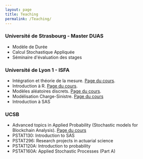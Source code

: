 ```yaml
---
layout: page
title: Teaching
permalink: /Teaching/
---
```

### Université de Strasbourg - Master DUAS

* Modèle de Durée
* Calcul Stochastique Appliquée
* Séminaire d'évaluation des stages


### Université de Lyon 1 - ISFA

* Intégration et théorie de la mesure. [Page du cours](http://pierre-olivier.goffard.me/integration/).
* Introduction à R. [Page du cours](http://pierre-olivier.goffard.me/IntroR/).
* Modèles aléatoires discrets. [Page du cours](http://pierre-olivier.goffard.me/mad/).
* Modélisation Charge-Sinistre. [Page du cours](http://pierre-olivier.goffard.me/MCS/)
* Introduction à SAS

### UCSB

* Advanced topics in Applied Probability (Stochastic models for Blockchain Analysis). [Page du cours](http://pierre-olivier.goffard.me/BLOCKASTICS/)
* PSTAT130: Introduction to SAS
* PSTAT296: Research projects in actuarial science
* PSTAT120A: Introduction to probability
* PSTAT160A: Applied Stochastic Processes (Part A)


<!-- ## Introduction à la théorie de la ruine
![RiskProcess](/Teaching/RiskReserveProcess.png "Risk Reserve process")
### Intervention de 6H Cours Magistral/TD

* [Lectures notes](/Teaching/SupportMiniCoursRuinTheory.pdf)
* [Slides](/Teaching/BeamerMiniCoursRuinTheory.pdf)
* [Exercise](/Teaching/ProblemePanjer.pdf) -->